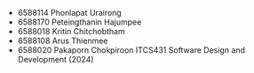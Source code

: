 - 6588114 Phonlapat Urairong
- 6588170 Peteingthanin Hajumpee
- 6588018 Kritin Chitchobtham
- 6588108 Arus Thienmee
- 6588020 Pakaporn Chokpiroon
ITCS431 Software Design and Development (2024)
